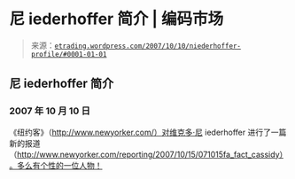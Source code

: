 <!--yml

分类：未分类

日期：2024-05-12 19:45:38

-->

# 尼 iederhoffer 简介 | 编码市场

> 来源：[`etrading.wordpress.com/2007/10/10/niederhoffer-profile/#0001-01-01`](https://etrading.wordpress.com/2007/10/10/niederhoffer-profile/#0001-01-01)

## 尼 iederhoffer 简介

### 2007 年 10 月 10 日

《纽约客》（http://www.newyorker.com/）对维克多·尼 iederhoffer 进行了一篇新的报道（http://www.newyorker.com/reporting/2007/10/15/071015fa_fact_cassidy）。多么有个性的一位人物！
